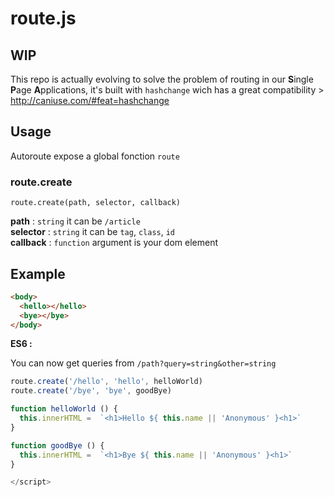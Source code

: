 # route.js

## WIP

This repo is actually evolving to solve the problem of routing in our **S**ingle **P**age **A**pplications, it's built with `hashchange` wich has a great compatibility > http://caniuse.com/#feat=hashchange

## Usage

Autoroute expose a global fonction `route`

### route.create
```
route.create(path, selector, callback)
```
**path** : `string` it can be `/article`  
**selector** : `string` it can be `tag`, `class`, `id`  
**callback** : `function` argument is your dom element  

## Example

```html
<body>
  <hello></hello>
  <bye></bye>
</body>
```

**ES6 :** 

You can now get queries from `/path?query=string&other=string`

```javascript
route.create('/hello', 'hello', helloWorld)
route.create('/bye', 'bye', goodBye)

function helloWorld () {
  this.innerHTML =  `<h1>Hello ${ this.name || 'Anonymous' }<h1>`
}

function goodBye () {
  this.innerHTML =  `<h1>Bye ${ this.name || 'Anonymous' }<h1>`
}

</script>

```
